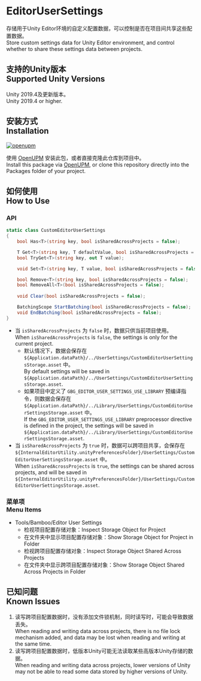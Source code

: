 # EditorUserSettings

存储用于Unity Editor环境的自定义配置数据，可以控制是否在项目间共享这些配置数据。<br/>Store custom settings data for Unity Editor environment, and control whether to share these settings data between projects.


## 支持的Unity版本<br/>Supported Unity Versions

Unity 2019.4及更新版本。<br/>Unity 2019.4 or higher.


## 安装方式<br/>Installation

[![openupm](https://img.shields.io/npm/v/com.greenbamboogames.editorusersettings?label=openupm&registry_uri=https://package.openupm.com)](https://openupm.com/packages/com.greenbamboogames.editorusersettings/)

使用 [OpenUPM](https://openupm.com/packages/com.greenbamboogames.editorusersettings) 安装此包，或者直接克隆此仓库到项目中。<br/>Install this package via [OpenUPM](https://openupm.com/packages/com.greenbamboogames.editorusersettings), or clone this repository directly into the Packages folder of your project.


## 如何使用<br/>How to Use

### API

```csharp
static class CustomEditorUserSettings
{
    bool Has<T>(string key, bool isSharedAcrossProjects = false);

    T Get<T>(string key, T defaultValue, bool isSharedAcrossProjects = false);
    bool TryGet<T>(string key, out T value);

    void Set<T>(string key, T value, bool isSharedAcrossProjects = false);

    bool Remove<T>(string key, bool isSharedAcrossProjects = false);
    bool RemoveAll<T>(bool isSharedAcrossProjects = false);
  
    void Clear(bool isSharedAcrossProjects = false);

    BatchingScope StartBatching(bool isSharedAcrossProjects = false);
    void EndBatching(bool isSharedAcrossProjects = false);
}
```

- 当 `isSharedAcrossProjects` 为 `false` 时，数据只供当前项目使用。<br/>When `isSharedAcrossProjects` is `false`, the settings is only for the current project.
  - 默认情况下，数据会保存在 `${Application.dataPath}/../UserSettings/CustomEditorUserSettingsStorage.asset` 中。<br/>By default settings will be saved in `${Application.dataPath}/../UserSettings/CustomEditorUserSettingsStorage.asset`.
  - 如果项目中定义了 `GBG_EDITOR_USER_SETTINGS_USE_LIBRARY` 预编译指令，则数据会保存在 `${Application.dataPath}/../Library/UserSettings/CustomEditorUserSettingsStorage.asset` 中。<br/>If the `GBG_EDITOR_USER_SETTINGS_USE_LIBRARY` preprocessor directive is defined in the project, the settings will be saved in `${Application.dataPath}/../Library/UserSettings/CustomEditorUserSettingsStorage.asset`.
- 当 `isSharedAcrossProjects` 为 `true` 时，数据可以跨项目共享，会保存在 `${InternalEditorUtility.unityPreferencesFolder}/UserSettings/CustomEditorUserSettingsStorage.asset` 中。<br/>When `isSharedAcrossProjects` is `true`, the settings can be shared across projects, and will be saved in `${InternalEditorUtility.unityPreferencesFolder}/UserSettings/CustomEditorUserSettingsStorage.asset`.


### 菜单项<br/>Menu Items

- Tools/Bamboo/Editor User Settings
    - 检视项目配置存储对象：Inspect Storage Object for Project
    - 在文件夹中显示项目配置存储对象：Show Storage Object for Project in Folder
    - 检视跨项目配置存储对象：Inspect Storage Object Shared Across Projects
    - 在文件夹中显示跨项目配置存储对象：Show Storage Object Shared Across Projects in Folder


## 已知问题<br/>Known Issues

1. 读写跨项目配置数据时，没有添加文件锁机制，同时读写时，可能会导致数据丢失。<br/>When reading and writing data across projects, there is no file lock mechanism added, and data may be lost when reading and writing at the same time.
2. 读写跨项目配置数据时，低版本Unity可能无法读取某些高版本Unity存储的数据。<br/> When reading and writing data across projects, lower versions of Unity may not be able to read some data stored by higher versions of Unity.